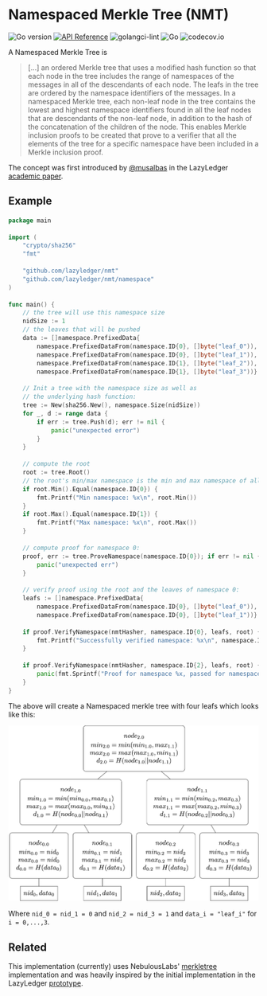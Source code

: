 # Namespaced Merkle Tree (NMT)
![Go version](https://img.shields.io/badge/go-1.14-blue.svg)
[![API Reference](https://camo.githubusercontent.com/915b7be44ada53c290eb157634330494ebe3e30a/68747470733a2f2f676f646f632e6f72672f6769746875622e636f6d2f676f6c616e672f6764646f3f7374617475732e737667)](https://pkg.go.dev/github.com/lazyledger/nmt)
![golangci-lint](https://github.com/lazyledger/nmt/workflows/golangci-lint/badge.svg?branch=master)
![Go](https://github.com/lazyledger/nmt/workflows/Go/badge.svg)
![codecov.io](https://codecov.io/github/lazyledger/nmt/coverage.svg?branch=master)


A Namespaced Merkle Tree is
> [...] an ordered Merkle tree that uses a modified hash function
  so that each node in the tree includes the range of
  namespaces of the messages in all of the descendants
  of each node. The leafs in the tree are ordered by the
  namespace identifiers of the messages.
  In a namespaced Merkle tree, each non-leaf node in
  the tree contains the lowest and highest namespace
  identifiers found in all the leaf nodes that are descendants of the non-leaf node, in addition to the hash of
  the concatenation of the children of the node. This
  enables Merkle inclusion proofs to be created that prove to a verifier that all the elements of the tree for
  a specific namespace have been included in a Merkle
  inclusion proof.

The concept was first introduced by [@musalbas] in the LazyLedger [academic paper].

## Example
```go
package main

import (
    "crypto/sha256"
    "fmt"

    "github.com/lazyledger/nmt"
    "github.com/lazyledger/nmt/namespace"
)

func main() {
    // the tree will use this namespace size
    nidSize := 1
    // the leaves that will be pushed
    data := []namespace.PrefixedData{
        namespace.PrefixedDataFrom(namespace.ID{0}, []byte("leaf_0")),
        namespace.PrefixedDataFrom(namespace.ID{0}, []byte("leaf_1")),
        namespace.PrefixedDataFrom(namespace.ID{1}, []byte("leaf_2")),
        namespace.PrefixedDataFrom(namespace.ID{1}, []byte("leaf_3"))}

    // Init a tree with the namespace size as well as
    // the underlying hash function:
    tree := New(sha256.New(), namespace.Size(nidSize))
    for _, d := range data {
        if err := tree.Push(d); err != nil {
            panic("unexpected error")
        }
    }
    
    // compute the root
    root := tree.Root()
    // the root's min/max namespace is the min and max namespace of all leaves:
    if root.Min().Equal(namespace.ID{0}) {
        fmt.Printf("Min namespace: %x\n", root.Min())
    }
    if root.Max().Equal(namespace.ID{1}) {
        fmt.Printf("Max namespace: %x\n", root.Max())
    }
    
    // compute proof for namespace 0:
    proof, err := tree.ProveNamespace(namespace.ID{0}); if err != nil {
        panic("unexpected err")
    }
    
    // verify proof using the root and the leaves of namespace 0:
    leafs := []namespace.PrefixedData{
        namespace.PrefixedDataFrom(namespace.ID{0}, []byte("leaf_0")),
        namespace.PrefixedDataFrom(namespace.ID{0}, []byte("leaf_1"))}
    
    if proof.VerifyNamespace(nmtHasher, namespace.ID{0}, leafs, root) {
        fmt.Printf("Successfully verified namespace: %x\n", namespace.ID{0})
    }
    
    if proof.VerifyNamespace(nmtHasher, namespace.ID{2}, leafs, root) {
        panic(fmt.Sprintf("Proof for namespace %x, passed for namespace: %x\n", namespace.ID{0}, namespace.ID{2}))
    }
}
```
The above will create a Namespaced merkle tree with four leafs which looks like this:

![example](imgs/example_4-leaves.png)
 
Where `nid_0 = nid_1 = 0` and `nid_2 = nid_3 = 1` and `data_i = "leaf_i"` for `i = 0,...,3`.  
## Related

This implementation (currently) uses NebulousLabs' [merkletree][NebulousLabs'] implementation
and was heavily inspired by the initial implementation in the LazyLedger [prototype].


<!--- TODO references --->
[academic paper]: https://arxiv.org/abs/1905.09274
[@musalbas]: https://github.com/musalbas

[prototype]: https://github.com/lazyledger/lazyledger-prototype
[NebulousLabs']: https://gitlab.com/NebulousLabs/merkletree
[trillian]: https://github.com/google/trillian
[`LogHasher`]: https://github.com/google/trillian/blob/7502e99bb92ecf0ec8add958889c751f2cfc7f59/merkle/hashers/tree_hasher.go#L23-L34
 


